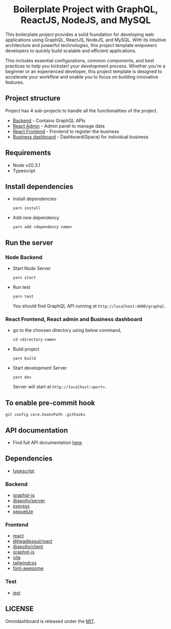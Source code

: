 <h1 align="center"><strong>Boilerplate Project with GraphQL, ReactJS, NodeJS, and MySQL</strong></h1>

This boilerplate project provides a solid foundation for developing web applications using GraphQL, ReactJS, NodeJS, and MySQL. With its intuitive architecture and powerful technologies, this project template empowers developers to quickly build scalable and efficient applications.

This includes essential configurations, common components, and best practices to help you kickstart your development process. Whether you're a beginner or an experienced developer, this project template is designed to accelerate your workflow and enable you to focus on building innovative features.

## Project structure

Project has 4 sub-projects to handle all the functionalities of the project.

- [Backend](https://github.com/canopas/omniDashboard/tree/main/backend) - Contains GraphQL APIs
- [React Admin](https://github.com/canopas/omniDashboard/tree/main/react-admin) - Admin panel to manage data
- [React Frontend](https://github.com/canopas/omniDashboard/tree/main/react-frontend) - Frontend to register the business
- [Business dashboard](https://github.com/canopas/omniDashboard/tree/main/business-dashboard) - Dashboard(Space) for individual business

## Requirements

- Node v20.3.1
- Typescript

## Install dependencies

- Install dependencies

  ```
  yarn install
  ```

- Add new dependency

  ```
  yarn add <dependency name>
  ```

## Run the server

### Node Backend

- Start Node Server

  ```
  yarn start
  ```

- Run test

  ```
  yarn test
  ```

  You should find GraphQL API running at `http://localhost:4000/graphql`.

### React Frontend, React admin and Business dashboard

- go to the choosen directory using below command,

  ```
  cd <directory-name>
  ```

- Build project

  ```
  yarn build
  ```

- Start development Server

  ```
  yarn dev
  ```

  Server will start at `http://localhost:<port>`.

## To enable pre-commit hook

```
git config core.hooksPath .githooks
```

## API documentation

- Find full API documentation [here](https://github.com/canopas/omniDashboard/blob/main/backend/README.md).

## Dependencies

- [typescript](https://www.typescriptlang.org/)

### Backend

- [graphql-js](https://github.com/graphql/graphql-js)
- [@apollo/server](https://www.apollographql.com/docs/apollo-server/)
- [express](https://expressjs.com/)
- [sequelize](https://sequelize.org/docs/v6/getting-started/)

### Frontend

- [react](https://react.dev/learn)
- [@headlessui/react](https://headlessui.com/)
- [@apollo/client](https://www.apollographql.com/docs/react/)
- [graphql-js](https://github.com/graphql/graphql-js)
- [vite](https://vitejs.dev/guide/)
- [tailwindcss](https://tailwindcss.com/docs/guides/create-react-app)
- [font-awesome](https://fontawesome.com/v5/docs/web/use-with/react)

### Test

- [jest](https://github.com/jestjs/jest)

## LICENSE

Omnidashboard is released under the [MIT](https://github.com/canopas/omnidashboard/blob/main/LICENSE.md).
